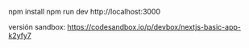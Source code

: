 npm install
npm run dev
http://localhost:3000

versión sandbox: https://codesandbox.io/p/devbox/nextjs-basic-app-k2yfy7